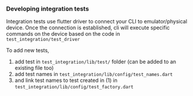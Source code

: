 ### Developing integration tests

Integration tests use flutter driver to connect your CLI to emulator/physical device.
 Once the connection is established, cli will execute specific commands on the device
 based on the code in `test_integration/test_driver`

To add new tests,

1. add test in `test_integration/lib/test/` folder (can be added to an existing file too)
2. add test names in `test_integration/lib/config/test_names.dart`
3. and link test names to test created in (1) in `test_integration/lib/config/test_factory.dart`
